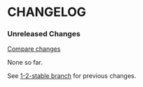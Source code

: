 # CHANGELOG

### Unreleased Changes

[Compare changes](https://github.com/codevise/pageflow-timeline-page/compare/1-2-stable...master)

None so far.

See
[1-2-stable branch](https://github.com/codevise/pageflow-timeline-page/blob/1-2-stable/CHANGELOG.md)
for previous changes.
